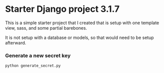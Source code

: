 # Starter Django project 3.1.7

This is a simple starter project that I created that is setup with one template view, sass, and some partial barebones. 

It is not setup with a database or models, so that would need to be setup afterward.

### Generate a new secret key

`python generate_secret.py`